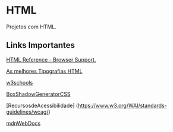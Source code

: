 # HTML
Projetos com HTML.

## Links Importantes

[HTML Reference - Browser Support.](https://www.w3schools.com/tags/ref_html_browsersupport.asp)

[As melhores Tipografias HTML](https://www.hostinger.com.br/tutoriais/melhores-fontes-html)

[w3schools](https://www.w3schools.com/html/)

[BoxShadowGeneratorCSS](https://cssgenerator.org/box-shadow-css-generator.html)

[RecursosdeAcessibilidade] (https://www.w3.org/WAI/standards-guidelines/wcag/)

[mdnWebDocs](https://developer.mozilla.org/en-US/docs/Web/Accessibility/ARIA/Roles/main_role)